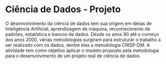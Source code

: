# Ciência de Dados - Projeto
 O desenvolvimento da ciência de dados tem sua origem em ideias de Inteligência Artificial,
aprendizagem de máquina, reconhecimento de padrões, estatística e bancos de dados. Desde os
anos 90 até o começo dos anos 2000, várias metodologias surgiram para estruturar o trabalho a ser
realizado com os dados, dentre elas a metodologia CRISP-DM. A atividade tem como objetivo
aplicar o modelo proposto pela metodologia para o desenvolvimento de um projeto real de ciência
de dados.

